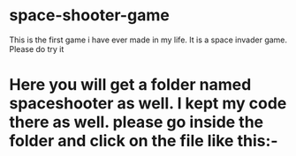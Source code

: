 # space-shooter-game
This is the first game i have ever made in my life. It is a space invader game. Please do try it
<h1>Here you will get a folder named spaceshooter as well. I kept my code there as well. please go inside the folder and click on the file like this:-
